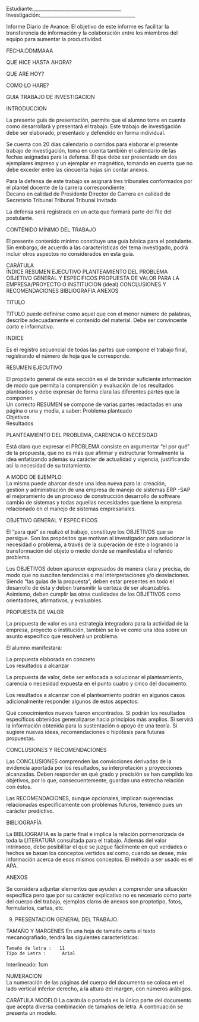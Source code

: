  Estudiante:_____________________________________
 Investigación:________________________________________


Informe Diario de Avance:
El objetivo de este informe es facilitar la transferencia de información y la colaboración entre los miembros del equipo para aumentar la productividad.

FECHA:DDMMAAA

QUE HICE HASTA AHORA?

QUE ARE HOY?

COMO LO HARE?



GUIA 
TRABAJO DE INVESTIGACION 
 
 
INTRODUCCION 
 
La presente guía de presentación, permite que el alumno tome en cuenta como desarrollará y  presentará el trabajo. Este trabajo de investigación debe ser elaborado, presentado y defendido en forma individual. 
 
Se cuenta con 20 días calendario o corridos  para elaborar el presente trabajo de investigación, toma en  cuenta también el calendario de las fechas asignadas para la defensa. El que debe ser presentado en dos ejemplares impreso y  un ejemplar en magnético, tomando en cuenta que no debe exceder entre las cincuenta hojas sin contar anexos. 
 
Para la defensa de este trabajo se asignará tres tribunales conformados por el plantel docente de la carrera correspondiente:  
Decano en calidad de Presidente 
Director de Carrera en calidad de Secretario 
Tribunal 
Tribunal
Tribunal 
Invitado
 
La defensa será registrada en un acta  que formará parte del  file del postulante. 
 
CONTENIDO MÍNIMO DEL TRABAJO 
 
El presente contenido mínimo constituye una guía básica para el postulante. Sin embargo, de acuerdo a las características del tema investigado, podrá incluir otros aspectos no considerados en esta guía. 
 
CARÁTULA  
ÍNDICE 
RESUMEN EJECUTIVO 
PLANTEAMIENTO DEL  PROBLEMA 
OBJETIVO GENERAL Y ESPECIFICOS 
PROPUESTA  DE VALOR PARA LA EMPRESA/PROYECTO O 
INSTITUCION  (ideal) 
CONCLUSIONES Y RECOMENDACIONES 
BIBLIOGRAFIA 
ANEXOS 
 
 

TITULO 
 
TITULO puede definirse como aquel que con el menor número de palabras, describe adecuadamente el contenido del material. Debe ser convincente corto e informativo. 
 
INDICE 
 
Es el registro  secuencial de todas las partes que compone el trabajo final, registrando el número de hoja  que le corresponde. 
 
RESUMEN EJECUTIVO  
 
El propósito general de esta sección es el de brindar suficiente información de modo que permita la comprensión y evaluación de los resultados planteados y debe expresar de forma clara las diferentes partes que la componen.  
Un correcto RESUMEN se compone de varias partes redactadas en una página o una y media, a saber: 
Problema planteado  
Objetivos  
Resultados 
 
 
PLANTEAMIENTO DEL PROBLEMA, CARENCIA O NECESIDAD 
 
 
Está claro que expresar el PROBLEMA consiste en argumentar “el por qué” de la propuesta, que no es más que afirmar y estructurar formalmente la idea enfatizando además su carácter de actualidad y vigencia, justificando así la necesidad de su tratamiento. 
 
A MODO DE EJEMPLO:  
La misma puede abarcar desde una idea  nueva para  la: 
creación,  
gestión y administración de una empresa de manejo de sistemas ERP -SAP
el mejoramiento de un proceso de construcción desarrollo de software 
cambio de sistemas 
y todas aquellas necesidades que tiene la empresa relacionado  en el manejo de sistemas empresariales. 
 
 
OBJETIVO GENERAL Y ESPECIFICOS 
 
El “para qué” se realizó el trabajo, constituye los OBJETIVOS que se persigue. Son los propósitos que motivan al investigador para solucionar la necesidad o problema, a través de la superación de éste o logrando la transformación del objeto o medio donde se manifestaba el referido problema. 
 
Los OBJETIVOS deben aparecer expresados de manera clara y precisa, de modo que no susciten tendencias o mal interpretaciones y/o desviaciones. Siendo “las guías de la propuesta”, deben estar presentes en todo el desarrollo de ésta y deben transmitir la certeza de ser alcanzables. Asimismo, deben cumplir las otras cualidades de los OBJETIVOS como orientadores, afirmativos, y evaluables. 
 
PROPUESTA DE VALOR  
 
La propuesta de valor es una estrategia integradora para la actividad de la empresa, proyecto o institución, también se lo  ve como una idea sobre un asunto específico que resolverá un problema. 
 
El alumno  manifestará: 
 
La propuesta elaborada en concreto  
Los resultados a alcanzar  
 
La propuesta de valor, debe ser enfocada a solucionar  el planteamiento, carencia o necesidad expuesta en el punto cuatro y cinco del documento.  
 
Los resultados a alcanzar con el planteamiento podrán en algunos casos adicionalmente  responder algunos de estos  aspectos: 
 
Qué conocimientos nuevos fueron encontrados. 
Si podrán los resultados específicos obtenidos generalizarse hacia principios más amplios. 
Si servirá la información obtenida para la sustentación o apoyo de una teoría. 
Si sugiere nuevas ideas, recomendaciones o hipótesis para futuras propuestas. 
 
CONCLUSIONES Y RECOMENDACIONES  
 
Las CONCLUSIONES comprenden las convicciones derivadas de la evidencia aportada por los resultados, su interpretación  y proyecciones alcanzadas. Deben responder en qué grado y precisión se han cumplido los objetivos, por lo que, consecuentemente, guardan una estrecha relación con éstos. 
 
Las RECOMENDACIONES, aunque opcionales, implican sugerencias relacionadas específicamente con problemas futuros, teniendo pues un carácter predictivo.  
 
 
BIBLIOGRAFÍA 
 
La BIBLIOGRAFIA es la parte final e implica la relación pormenorizada de toda la LITERATURA consultada para el trabajo. Además del valor intrínseco, debe posibilitar el que se juzgue fácilmente en qué verdades o hechos se basan los conceptos vertidos así como, cuando se desee, más información acerca de esos mismos conceptos. El método a ser usado es el APA. 
 
ANEXOS 
 
Se considera adjuntar  elementos  que ayuden a comprender  una situación específica pero que por su carácter explicativo no es necesario como  parte del cuerpo del trabajo, ejemplos claros de anexos son proptotipo, fotos,  formularios,  cartas, etc. 
 
 
9. PRESENTACION GENERAL DEL TRABAJO. 
 
TAMAÑO Y MARGENES 
En una hoja de tamaño carta el texto mecanografiado, tendrá las siguientes características: 
 
	Tamaño de letra :  	11 
	Tipo de Letra :  	 Arial 
Interlineado:              1cm 

 
NUMERACION  
La numeración de las páginas del cuerpo del documento se coloca en el lado vertical inferior derecho, a la altura del margen, con números arábigos.  
 
CARÁTULA MODELO 
La carátula o portada es la única parte del documento que acepta diversa combinación de tamaños de letra. A continuación se presenta un modelo. 
 

